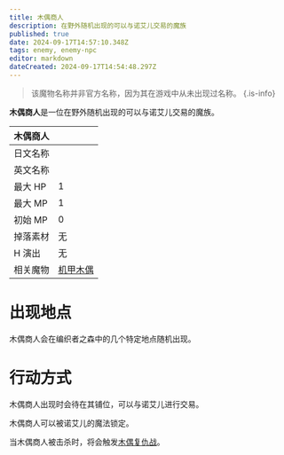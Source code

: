 ```yaml
---
title: 木偶商人
description: 在野外随机出现的可以与诺艾儿交易的魔族
published: true
date: 2024-09-17T14:57:10.348Z
tags: enemy, enemy-npc
editor: markdown
dateCreated: 2024-09-17T14:54:48.297Z
---
```


> 该魔物名称并非官方名称，因为其在游戏中从未出现过名称。
{.is-info}

**木偶商人**是一位在野外随机出现的可以与诺艾儿交易的魔族。

<!-- 在这里放置图像 -->

| 木偶商人 ||
| - | - |
| 日文名称 |  |
| 英文名称 |  |
| 最大 HP | 1 |
| 最大 MP | 1 |
| 初始 MP | 0 |
| 掉落素材 | 无 |
| H 演出 | 无 |
| 相关魔物 | [机甲木偶](/zh/enemy/armoured-wooden-puppet) |

# 出现地点

木偶商人会在编织者之森中的几个特定地点随机出现。

# 行动方式

木偶商人出现时会待在其铺位，可以与诺艾儿进行交易。

木偶商人可以被诺艾儿的魔法锁定。

当木偶商人被击杀时，将会触发[木偶复仇战](/zh/battle-locations/puppet-revenge)。